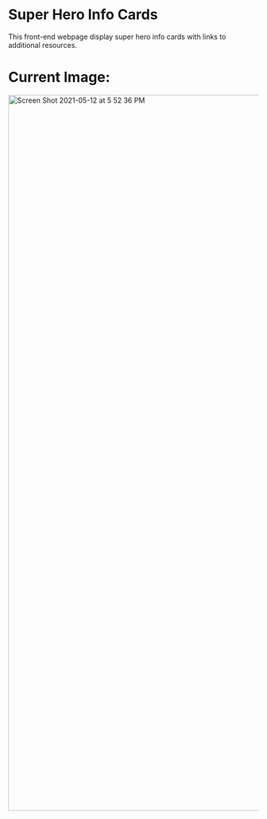 # Super Hero Info Cards

This front-end webpage display super hero info cards with links to additional resources. 

# Current Image: 

<img width="1440" alt="Screen Shot 2021-05-12 at 5 52 36 PM" src="https://user-images.githubusercontent.com/75183667/118005706-e8d29a00-b34a-11eb-89cb-9258d581f8c7.png">


